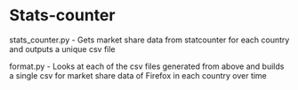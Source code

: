 Stats-counter
=============

stats_counter.py - Gets market share data from statcounter for each country and outputs a unique csv file 

format.py - Looks at each of the csv files generated from above and builds a single csv for market share data of Firefox in each country over time



